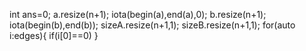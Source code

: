 int ans=0;
a.resize(n+1);
iota(begin(a),end(a),0);
b.resize(n+1);
iota(begin(b),end(b));
sizeA.resize(n+1,1);
sizeB.resize(n+1,1);
for(auto i:edges){
if(i[0]==0)
}